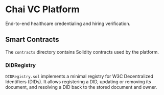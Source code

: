 # Chai VC Platform

End-to-end healthcare credentialing and hiring verification.

## Smart Contracts

The `contracts` directory contains Solidity contracts used by the platform.

### DIDRegistry

`DIDRegistry.sol` implements a minimal registry for W3C Decentralized Identifiers (DIDs). It allows registering a DID, updating or removing its document, and resolving a DID back to the stored document and owner.
